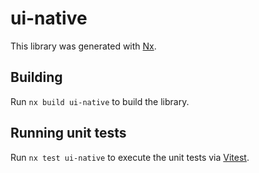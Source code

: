 # ui-native

This library was generated with [Nx](https://nx.dev).

## Building

Run `nx build ui-native` to build the library.

## Running unit tests

Run `nx test ui-native` to execute the unit tests via [Vitest](https://vitest.dev/).
